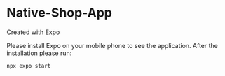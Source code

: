# Native-Shop-App

Created with Expo

Please install Expo on your mobile phone to see the application.
After the installation please run:
```
npx expo start
```

